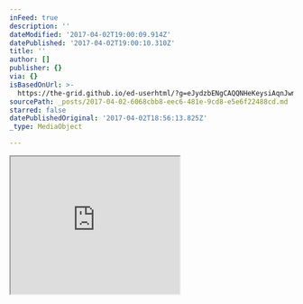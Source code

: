 ```yaml
---
inFeed: true
description: ''
dateModified: '2017-04-02T19:00:09.914Z'
datePublished: '2017-04-02T19:00:10.310Z'
title: ''
author: []
publisher: {}
via: {}
isBasedOnUrl: >-
  https://the-grid.github.io/ed-userhtml/?g=eJydzbENgCAQQNHeKeysiAqnJwm6ywGHITFggtH1tbSx8Q_wn_HxrN1GpcxN2clF2sQV_cqHiClkgRIQhRwUESs9AVjqIfQaA1rtOzVaBpKsR-bJ2WYx7TNcqlfmW0j5-gncjxo1QQ
sourcePath: _posts/2017-04-02-6068cbb8-eec6-481e-9cd8-e5e6f22488cd.md
starred: false
datePublishedOriginal: '2017-04-02T18:56:13.825Z'
_type: MediaObject

---
```

<iframe src="https://the-grid.github.io/ed-userhtml/?g=eJwNzEEKgCAQAMCvdPMkpW6ugvmXVdcQpAKjvl_zgAmlPVPuNMYmxkW5UZdvKzvfsh31lKgBUerVELHxDiCRgqo8Vky-LMYmBtLsLbPLScQw_2H8ALieGpE" height="244" style=""></iframe>